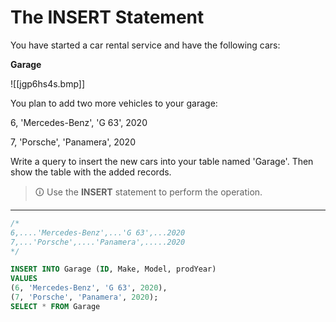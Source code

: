 # The INSERT Statement
You have started a car rental service and have the following cars:  
  
**Garage**

![[jgp6hs4s.bmp]]

You plan to add two more vehicles to your garage: 

6, 'Mercedes-Benz', 'G 63', 2020  

7, 'Porsche', 'Panamera', 2020  
  
Write a query to insert the new cars into your table named 'Garage'. Then show the table with the added records.

>🛈 Use the **INSERT** statement to perform the operation.

---

```sql
/*
6,....'Mercedes-Benz',...'G 63',...2020
7,...'Porsche',....'Panamera',.....2020
*/

INSERT INTO Garage (ID, Make, Model, prodYear)
VALUES
(6, 'Mercedes-Benz', 'G 63', 2020),  
(7, 'Porsche', 'Panamera', 2020);
SELECT * FROM Garage
```